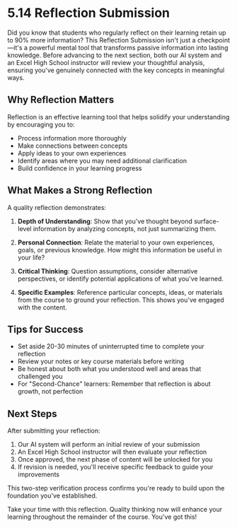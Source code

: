# 5.14 Reflection Submission

Did you know that students who regularly reflect on their learning retain up to 90% more information? This Reflection Submission isn't just a checkpoint—it's a powerful mental tool that transforms passive information into lasting knowledge. Before advancing to the next section, both our AI system and an Excel High School instructor will review your thoughtful analysis, ensuring you've genuinely connected with the key concepts in meaningful ways.

## Why Reflection Matters

Reflection is an effective learning tool that helps solidify your understanding by encouraging you to:

- Process information more thoroughly
- Make connections between concepts
- Apply ideas to your own experiences
- Identify areas where you may need additional clarification
- Build confidence in your learning progress

## What Makes a Strong Reflection

A quality reflection demonstrates:

1. **Depth of Understanding**: Show that you've thought beyond surface-level information by analyzing concepts, not just summarizing them.

2. **Personal Connection**: Relate the material to your own experiences, goals, or previous knowledge. How might this information be useful in your life?

3. **Critical Thinking**: Question assumptions, consider alternative perspectives, or identify potential applications of what you've learned.

4. **Specific Examples**: Reference particular concepts, ideas, or materials from the course to ground your reflection. This shows you've engaged with the content.

## Tips for Success

- Set aside 20-30 minutes of uninterrupted time to complete your reflection
- Review your notes or key course materials before writing
- Be honest about both what you understood well and areas that challenged you
- For "Second-Chance" learners: Remember that reflection is about growth, not perfection

## Next Steps

After submitting your reflection:
1. Our AI system will perform an initial review of your submission
2. An Excel High School instructor will then evaluate your reflection
3. Once approved, the next phase of content will be unlocked for you
4. If revision is needed, you'll receive specific feedback to guide your improvements

This two-step verification process confirms you're ready to build upon the foundation you've established.

Take your time with this reflection. Quality thinking now will enhance your learning throughout the remainder of the course. You've got this!
